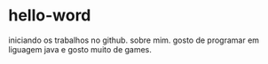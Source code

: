 # hello-word
iniciando os trabalhos no github.
sobre mim. gosto de programar em liguagem java e gosto muito de games.
